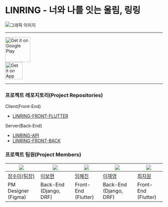 # LINRING - 너와 나를 잇는 울림, 링링
![그래픽 이미지](https://github.com/TEAM-LINRING/.github/assets/81795729/005f10d1-e7a8-42d6-92eb-a40c6046e3cc)

---

<a href="https://play.google.com/store/apps/details?id=com.linring">
    <img alt="Get it on Google Play"
        height="80"
        src="https://github.com/TEAM-LINRING/.github/assets/81795729/1b24a3ce-cd0c-40ed-ab23-7454bce1b234" />
</a> 
<br/>

<a href="https://apps.apple.com/kr/app/%EB%84%88%EC%99%80-%EB%82%98%EB%A5%BC-%EC%9E%87%EB%8A%94-%EC%9A%B8%EB%A6%BC-%EB%A7%81%EB%A7%81/id6472584482">
    <img alt="Get it on App Store"
        height="55"
        src="https://github.com/TEAM-LINRING/.github/assets/81795729/70daf856-4750-43bd-934d-4b7fffc8f56b" />
</a>


---

### 프로젝트 레포지토리(Project Repositories)

Client(Front-End)
- [LINRING-FRONT-FLUTTER](https://github.com/TEAM-LINRING/LINRING-FRONT-FLUTTER)

Server(Back-End)
- [LINRING-API](https://github.com/TEAM-LINRING/LINRING-API)
- [LINRING-FRONT-BACK](https://github.com/TEAM-LINRING/LINRING-BACK)

### 프로젝트 팀원(Project Members)
|<img src="https://github.com/jangsumi.png">|<img src="https://github.com/250b.png">|<img src="https://github.com/ima9ine4.png">|<img src="https://github.com/rktlskan021.png">|<img src="https://github.com/Choi-Jiwon-38.png">|
|------|---|---|---|---|
|[장수미(팀장)](https://github.com/jangsumi)|[이보현](https://github.com/250b)|[임혜진](https://github.com/ima9ine4)|[이재영](https://github.com/rktlskan021)|[최지원](https://github.com/Choi-Jiwon-38)|
|PM Designer<br>(Figma)|Back-End<br>(Django, DRF)|Front-End<br>(Flutter)|Back-End<br>(Django, DRF)|Front-End<br>(Flutter)|
